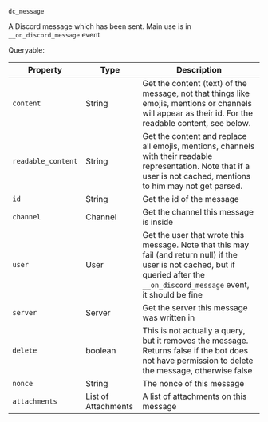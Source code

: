 `dc_message`

A Discord message which has been sent. Main use is in `__on_discord_message` event

Queryable:

| Property           | Type                | Description                                                                                                                                                                         |
|--------------------|---------------------|-------------------------------------------------------------------------------------------------------------------------------------------------------------------------------------|
| `content`          | String              | Get the content (text) of the message, not that things like emojis, mentions or channels will appear as their id. For the readable content, see below.                              |
| `readable_content` | String              | Get the content and replace all emojis, mentions, channels with their readable representation. Note that if a user is not cached, mentions to him may not get parsed.               |
| `id`               | String              | Get the id of the message                                                                                                                                                           |
| `channel`          | Channel             | Get the channel this message is inside                                                                                                                                              |
| `user`             | User                | Get the user that wrote this message. Note that this may fail (and return null) if the user is not cached, but if queried after the `__on_discord_message` event, it should be fine |
| `server`           | Server              | Get the server this message was written in                                                                                                                                          |
| `delete`           | boolean             | This is not actually a query, but it removes the message. Returns false if the bot does not have permission to delete the message, otherwise false                                  |
| `nonce`            | String              | The nonce of this message                                                                                                                                                           |
| `attachments`      | List of Attachments | A list of attachments on this message                                                                                                                                               |